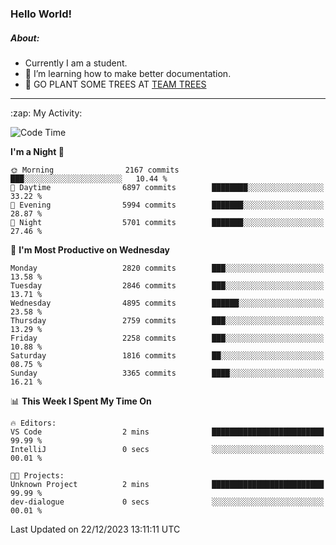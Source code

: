 ### Hello World!

##### About:
- Currently I am a student.
- 🌱 I’m learning how to make better documentation.
- 🌱 GO PLANT SOME TREES AT [TEAM TREES](https://teamtrees.org/)

---
  <summary>:zap: My Activity:</summary>
  
<!--START_SECTION:waka-->
![Code Time](http://img.shields.io/badge/Code%20Time-1%2C267%20hrs%2050%20mins-blue)

**I'm a Night 🦉** 

```text
🌞 Morning                2167 commits        ███░░░░░░░░░░░░░░░░░░░░░░   10.44 % 
🌆 Daytime                6897 commits        ████████░░░░░░░░░░░░░░░░░   33.22 % 
🌃 Evening                5994 commits        ███████░░░░░░░░░░░░░░░░░░   28.87 % 
🌙 Night                  5701 commits        ███████░░░░░░░░░░░░░░░░░░   27.46 % 
```
📅 **I'm Most Productive on Wednesday** 

```text
Monday                   2820 commits        ███░░░░░░░░░░░░░░░░░░░░░░   13.58 % 
Tuesday                  2846 commits        ███░░░░░░░░░░░░░░░░░░░░░░   13.71 % 
Wednesday                4895 commits        ██████░░░░░░░░░░░░░░░░░░░   23.58 % 
Thursday                 2759 commits        ███░░░░░░░░░░░░░░░░░░░░░░   13.29 % 
Friday                   2258 commits        ███░░░░░░░░░░░░░░░░░░░░░░   10.88 % 
Saturday                 1816 commits        ██░░░░░░░░░░░░░░░░░░░░░░░   08.75 % 
Sunday                   3365 commits        ████░░░░░░░░░░░░░░░░░░░░░   16.21 % 
```


📊 **This Week I Spent My Time On** 

```text
🔥 Editors: 
VS Code                  2 mins              █████████████████████████   99.99 % 
IntelliJ                 0 secs              ░░░░░░░░░░░░░░░░░░░░░░░░░   00.01 % 

🐱‍💻 Projects: 
Unknown Project          2 mins              █████████████████████████   99.99 % 
dev-dialogue             0 secs              ░░░░░░░░░░░░░░░░░░░░░░░░░   00.01 % 
```


 Last Updated on 22/12/2023 13:11:11 UTC
<!--END_SECTION:waka-->
